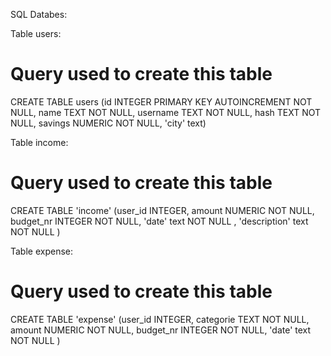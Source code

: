 SQL Databes:

Table users:
# Query used to create this table
CREATE TABLE users (id INTEGER PRIMARY KEY AUTOINCREMENT NOT NULL, name TEXT NOT NULL, username TEXT NOT NULL, hash TEXT NOT NULL, savings NUMERIC NOT NULL, 'city' text)

Table income:
# Query used to create this table
CREATE TABLE 'income' (user_id INTEGER, amount NUMERIC NOT NULL, budget_nr INTEGER NOT NULL, 'date' text NOT NULL , 'description' text NOT NULL )

Table expense:
# Query used to create this table
CREATE TABLE 'expense' (user_id INTEGER, categorie TEXT NOT NULL, amount NUMERIC NOT NULL, budget_nr INTEGER NOT NULL, 'date' text NOT NULL )

